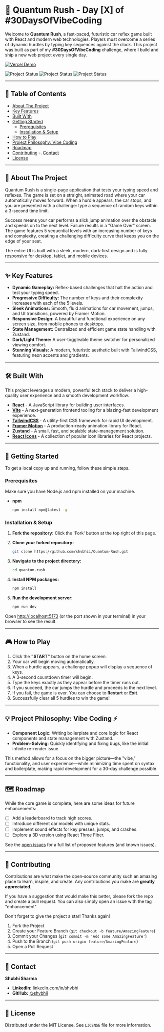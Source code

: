 # 🚀 Quantum Rush - Day [X] of #30DaysOfVibeCoding

Welcome to **Quantum Rush**, a fast-paced, futuristic car reflex game built with React and modern web technologies. Players must overcome a series of dynamic hurdles by typing key sequences against the clock. This project was built as part of my **#30DaysOfVibeCoding** challenge, where I build and ship a new web project every single day.

[![Vercel Demo](https://img.shields.io/badge/Live_Demo-Vercel-black?style=for-the-badge&logo=vercel)](https://vercel.com/shvbhis-projects/quantum-rush) 

![Project Status](./public/Screenshot%202025-07-28%20232534.png)
![Project Status](./public/Screenshot%202025-07-28%20232939.png)
![Project Status](./public/Screenshot%202025-07-28%20233145.png)

 

---

## 📜 Table of Contents

-   [About The Project](#about-the-project)
-   [Key Features](#key-features)
-   [Built With](#built-with)
-   [Getting Started](#getting-started)
    -   [Prerequisites](#prerequisites)
    -   [Installation & Setup](#installation--setup)
-   [How to Play](#how-to-play)
-   [Project Philosophy: Vibe Coding](#project-philosophy-vibe-coding-️)
-   [Roadmap](#roadmap)
-   [Contributing](#contributing)
-.  [Contact](#contact)
-   [License](#license)

---

## 🌟 About The Project

Quantum Rush is a single-page application that tests your typing speed and reflexes. The game is set on a straight, animated road where your car automatically moves forward. When a hurdle appears, the car stops, and you are presented with a challenge: type a sequence of random keys within a 3-second time limit.

Success means your car performs a slick jump animation over the obstacle and speeds on to the next level. Failure results in a "Game Over" screen. The game features 5 sequential levels with an increasing number of keys and complexity, creating a challenging difficulty curve that keeps you on the edge of your seat.

The entire UI is built with a sleek, modern, dark-first design and is fully responsive for desktop, tablet, and mobile devices.

---

## ✨ Key Features

-   **Dynamic Gameplay:** Reflex-based challenges that halt the action and test your typing speed.
-   **Progressive Difficulty:** The number of keys and their complexity increases with each of the 5 levels.
-   **Sleek Animations:** Smooth, fluid animations for car movement, jumps, and UI transitions, powered by Framer Motion.
-   **Responsive Design:** A beautiful and functional experience on any screen size, from mobile phones to desktops.
-   **State Management:** Centralized and efficient game state handling with Zustand.
-   **Dark/Light Theme:** A user-toggleable theme switcher for personalized viewing comfort.
-   **Stunning Visuals:** A modern, futuristic aesthetic built with TailwindCSS, featuring neon accents and gradients.

---

## 🛠️ Built With

This project leverages a modern, powerful tech stack to deliver a high-quality user experience and a smooth development workflow.

-   **[React](https://reactjs.org/)** - A JavaScript library for building user interfaces.
-   **[Vite](https://vitejs.dev/)** - A next-generation frontend tooling for a blazing-fast development experience.
-   **[TailwindCSS](https://tailwindcss.com/)** - A utility-first CSS framework for rapid UI development.
-   **[Framer Motion](https://www.framer.com/motion/)** - A production-ready animation library for React.
-   **[Zustand](https://zustand-demo.pmnd.rs/)** - A small, fast, and scalable state-management solution.
-   **[React Icons](https://react-icons.github.io/react-icons/)** - A collection of popular icon libraries for React projects.

---

## 🚀 Getting Started

To get a local copy up and running, follow these simple steps.

### Prerequisites

Make sure you have Node.js and npm installed on your machine.

-   **npm**
    ```sh
    npm install npm@latest -g
    ```

### Installation & Setup

1.  **Fork the repository:**
    Click the 'Fork' button at the top right of this page.

2.  **Clone your forked repository:**
    ```sh
    git clone https://github.com/shvbhii/Quantum-Rush.git
    ```

3.  **Navigate to the project directory:**
    ```sh
    cd quantum-rush
    ```

4.  **Install NPM packages:**
    ```sh
    npm install
    ```

5.  **Run the development server:**
    ```sh
    npm run dev
    ```

Open [http://localhost:5173](http://localhost:5173) (or the port shown in your terminal) in your browser to see the result.

---

## 🎮 How to Play

1.  Click the **"START"** button on the home screen.
2.  Your car will begin moving automatically.
3.  When a hurdle appears, a challenge popup will display a sequence of keys.
4.  A 3-second countdown timer will begin.
5.  Type the keys exactly as they appear before the timer runs out.
6.  If you succeed, the car jumps the hurdle and proceeds to the next level.
7.  If you fail, the game is over. You can choose to **Restart** or **Exit**.
8.  Successfully clear all 5 hurdles to win the game!

---

## 💡 Project Philosophy: Vibe Coding ⚡️

-   **Component Logic:** Writing boilerplate and core logic for React components and state management with Zustand.
-   **Problem-Solving:** Quickly identifying and fixing bugs, like the initial infinite re-render issue.


This method allows for a focus on the bigger picture—the "vibe," functionality, and user experience—while minimizing time spent on syntax and boilerplate, making rapid development for a 30-day challenge possible.

---

## 🗺️ Roadmap

While the core game is complete, here are some ideas for future enhancements:

-   [ ] Add a leaderboard to track high scores.
-   [ ] Introduce different car models with unique stats.
-   [ ] Implement sound effects for key presses, jumps, and crashes.
-   [ ] Explore a 3D version using React Three Fiber.

See the [open issues](https://github.com/shvbhii/Quantum-Rush.git/issues) for a full list of proposed features (and known issues).

---

## 🤝 Contributing

Contributions are what make the open-source community such an amazing place to learn, inspire, and create. Any contributions you make are **greatly appreciated**.

If you have a suggestion that would make this better, please fork the repo and create a pull request. You can also simply open an issue with the tag "enhancement".

Don't forget to give the project a star! Thanks again!

1.  Fork the Project
2.  Create your Feature Branch (`git checkout -b feature/AmazingFeature`)
3.  Commit your Changes (`git commit -m 'Add some AmazingFeature'`)
4.  Push to the Branch (`git push origin feature/AmazingFeature`)
5.  Open a Pull Request

---

## 👤 Contact

**Shubhi Sharma**

-   **LinkedIn:** [linkedin.com/in/shvbhi](https://www.linkedin.com/in/shvbhi)
-   **GitHub:** [@shvbhii](https://github.com/shvbhii)


---

## 📄 License

Distributed under the MIT License. See `LICENSE` file for more information.